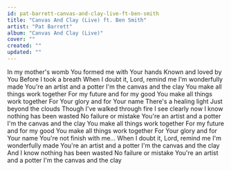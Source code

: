 ```yaml
---
id: pat-barrett-canvas-and-clay-live-ft-ben-smith
title: "Canvas And Clay (Live) ft. Ben Smith"
artist: "Pat Barrett"
album: "Canvas And Clay (Live)"
cover: ""
created: ""
updated: ""
---
```


In my mother's womb
You formed me with Your hands
Known and loved by You
Before I took a breath
When I doubt it, Lord, remind me
I'm wonderfully made
You're an artist and a potter
I'm the canvas and the clay
You make all things work together
For my future and for my good
You make all things work together
For Your glory and for Your name
There's a healing light
Just beyond the clouds
Though I've walked through fire
I see clearly now
I know nothing has been wasted
No failure or mistake
You're an artist and a potter
I'm the canvas and the clay
You make all things work together
For my future and for my good
You make all things work together
For Your glory and for Your name
You're not finish with me...
When I doubt it, Lord, remind me
I'm wonderfully made
You're an artist and a potter
I'm the canvas and the clay
And I know nothing has been wasted
No failure or mistake
You're an artist and a potter
I'm the canvas and the clay
